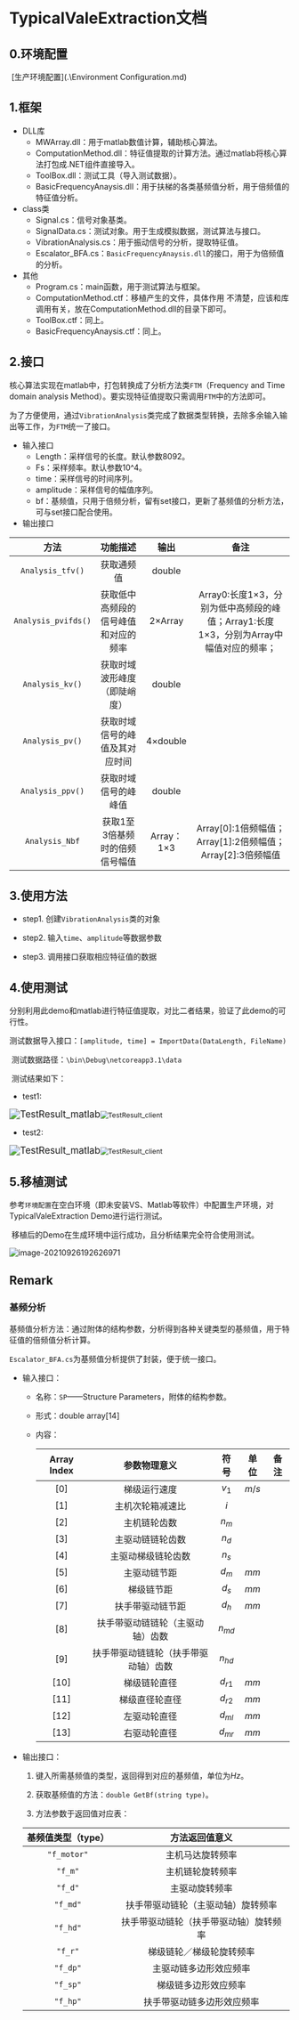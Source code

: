 # TypicalValeExtraction文档

## 0.环境配置

​	[生产环境配置](.\Environment Configuration.md)

## 1.框架

* DLL库
  * MWArray.dll：用于matlab数值计算，辅助核心算法。
  * ComputationMethod.dll：特征值提取的计算方法。通过matlab将核心算法打包成.NET组件直接导入。
  * ToolBox.dll：测试工具（导入测试数据）。
  * BasicFrequencyAnaysis.dll：用于扶梯的各类基频值分析，用于倍频值的特征值分析。
* class类
  * Signal.cs：信号对象基类。
  * SignalData.cs：测试对象。用于生成模拟数据，测试算法与接口。
  * VibrationAnalysis.cs：用于振动信号的分析，提取特征值。
  * Escalator_BFA.cs：`BasicFrequencyAnaysis.dll`的接口，用于为倍频值的分析。
* 其他
  * Program.cs：main函数，用于测试算法与框架。
  * ComputationMethod.ctf：移植产生的文件，具体作用 不清楚，应该和库调用有关，放在ComputationMethod.dll的目录下即可。
  * ToolBox.ctf：同上。
  * BasicFrequencyAnaysis.ctf：同上。

## 2.接口

​	核心算法实现在matlab中，打包转换成了分析方法类`FTM`（Frequency and Time domain analysis Method）。要实现特征值提取只需调用`FTM`中的方法即可。

​	为了方便使用，通过`VibrationAnalysis`类完成了数据类型转换，去除多余输入输出等工作，为`FTM`统一了接口。

* 输入接口
  * Length：采样信号的长度。默认参数8092。
  * Fs：采样频率。默认参数10^4。
  * time：采样信号的时间序列。
  * amplitude：采样信号的幅值序列。
  * bf：基频值，只用于倍频分析，留有set接口，更新了基频值的分析方法，可与set接口配合使用。
* 输出接口

|        方法         |               功能描述               |    输出    |                             备注                             |
| :-----------------: | :----------------------------------: | :--------: | :----------------------------------------------------------: |
|  `Analysis_tfv()`   |              获取通频值              |   double   |                                                              |
| `Analysis_pvifds()` | 获取低中高频段的信号峰值和对应的频率 |  2×Array   | Array0:长度1×3，分别为低中高频段的峰值；Array1:长度1×3，分别为Array中幅值对应的频率； |
|   `Analysis_kv()`   |     获取时域波形峰度（即陡峭度）     |   double   |                                                              |
|   `Analysis_pv()`   |    获取时域信号的峰值及其对应时间    |  4×double  |                                                              |
|  `Analysis_ppv()`   |         获取时域信号的峰峰值         |   double   |                                                              |
|   `Analysis_Nbf`    |    获取1至3倍基频时的倍频信号幅值    | Array：1×3 |  Array[0]:1倍频幅值；Array[1]:2倍频幅值；Array[2]:3倍频幅值  |

## 3.使用方法	

* step1. 创建`VibrationAnalysis`类的对象

* step2. 输入`time`、`amplitude`等数据参数

* step3. 调用接口获取相应特征值的数据

## 4.使用测试

​	分别利用此demo和matlab进行特征值提取，对比二者结果，验证了此demo的可行性。

​	测试数据导入接口：`[amplitude, time] = ImportData(DataLength, FileName)`

​	测试数据路径：`\bin\Debug\netcoreapp3.1\data`

​	测试结果如下：

* test1:

<img src="E:\Code_master\Risk Assessment of Escalator\Figure\TVforClient\TestResult_matlab.jpg" alt="TestResult_matlab" style="zoom:120%;" /><img src="E:\Code_master\Risk Assessment of Escalator\Figure\TVforClient\TestResult_client.jpg" alt="TestResult_client" style="zoom:88%;" />

* test2:

<img src="E:\Code_master\Risk Assessment of Escalator\Figure\TVforClient\TestResult_matlab_8192.jpg" alt="TestResult_matlab" style="zoom:120%;" /><img src="E:\Code_master\Risk Assessment of Escalator\Figure\TVforClient\TestResult_client_8192.jpg" alt="TestResult_client" style="zoom:88%;" />

## 5.移植测试

​	参考`环境配置`在空白环境（即未安装VS、Matlab等软件）中配置生产环境，对TypicalValeExtraction Demo进行运行测试。

​	移植后的Demo在生成环境中运行成功，且分析结果完全符合使用测试。

![image-20210926192626971](C:\Users\96919\AppData\Roaming\Typora\typora-user-images\image-20210926192626971.png)

## Remark

### 基频分析

​	基频值分析方法：通过附体的结构参数，分析得到各种关键类型的基频值，用于特征值的倍频值分析计算。

​	`Escalator_BFA.cs`为基频值分析提供了封装，便于统一接口。

* 输入接口：

  * 名称：`SP`——Structure Parameters，附体的结构参数。

  * 形式：double array[14]

  * 内容：

    | Array Index |             参数物理意义             |   符号   | 单位  | 备注 |
    | :---------: | :----------------------------------: | :------: | :---: | ---- |
    |    $[0]$    |             梯级运行速度             |  $v_1$   | $m/s$ |      |
    |    $[1]$    |           主机次轮箱减速比           |   $i$    |       |      |
    |    $[2]$    |             主机链轮齿数             |  $n_m$   |       |      |
    |    $[3]$    |           主驱动链链轮齿数           |  $n_d$   |       |      |
    |    $[4]$    |          主驱动梯级链轮齿数          |  $n_s$   |       |      |
    |    $[5]$    |             主驱动链节距             |  $d_m$   | $mm$  |      |
    |    $[6]$    |              梯级链节距              |  $d_s$   | $mm$  |      |
    |    $[7]$    |           扶手带驱动链节距           |  $d_h$   | $mm$  |      |
    |    $[8]$    |   扶手带驱动链链轮（主驱动轴）齿数   | $n_{md}$ |       |      |
    |    $[9]$    | 扶手带驱动链链轮（扶手带驱动轴）齿数 | $n_{hd}$ |       |      |
    |   $[10]$    |             梯级链轮直径             | $d_{r1}$ | $mm$  |      |
    |   $[11]$    |            梯级直径轮直径            | $d_{r2}$ | $mm$  |      |
    |   $[12]$    |             左驱动轮直径             | $d_{ml}$ | $mm$  |      |
    |   $[13]$    |             右驱动轮直径             | $d_{mr}$ | $mm$  |      |

* 输出接口：

  1. 键入所需基频值的类型，返回得到对应的基频值，单位为$Hz$。

  2. 获取基频值的方法：`double GetBf(string type)`。

  3. 方法参数于返回值对应表：

  | 基频值类型（type） |             方法返回值意义             |
  | :----------------: | :------------------------------------: |
  |    `"f_motor"`     |            主机马达旋转频率            |
  |      `"f_m"`       |            主机链轮旋转频率            |
  |      `"f_d"`       |             主驱动旋转频率             |
  |      `"f_md"`      |   扶手带驱动链轮（主驱动轴）旋转频率   |
  |      `"f_hd"`      | 扶手带驱动链轮（扶手带驱动轴）旋转频率 |
  |      `"f_r"`       |        梯级链轮／梯级轮旋转频率        |
  |      `"f_dp"`      |         主驱动链多边形效应频率         |
  |      `"f_sp"`      |          梯级链多边形效应频率          |
  |      `"f_hp"`      |       扶手带驱动链多边形效应频率       |

  

